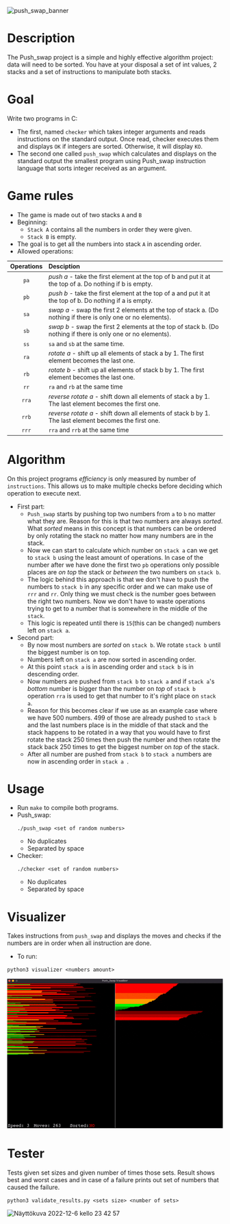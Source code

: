 ![push_swap_banner](https://user-images.githubusercontent.com/86076158/206034679-45963924-cf29-4fcd-ba1e-27e98545497f.gif)

# Description

The Push_swap project is a simple and highly effective algorithm project: data will need to be sorted. You have at your disposal a set of int values, 2 stacks and a set of instructions to manipulate both stacks.

# Goal

Write two programs in C:

- The first, named `checker` which takes integer arguments and reads instructions on
the standard output. Once read, checker executes them and displays `OK` if integers
are sorted. Otherwise, it will display `KO`.
- The second one called `push_swap` which calculates and displays on the standard
output  the smallest program using Push_swap instruction language that sorts integer received as an argument.

# Game rules

- The game is made out of two stacks `A` and `B`
- Beginning:
    - `Stack A` contains all  the numbers in order they were given.
    - `Stack B` is empty.
- The goal is to get all the numbers into stack `A` in ascending order.
- Allowed operations:

| Operations | Desciption           |
|:-------------:|:-------------|
|      `pa`     | *push a* - take the first element at the top of b and put it at the top of a. Do nothing if b is empty. |
|      `pb`      | *push b* - take the first element at the top of a and put it at the top of b. Do nothing if a is empty.|
|      `sa`| *swap a* - swap the first 2 elements at the top of stack a. (Do nothing if there is only one or no elements).  | 
| `sb` | *swap b* - swap the first 2 elements at the top of stack b. (Do nothing if there is only one or no elements).|
| `ss`|`sa` and `sb` at the same time. |
| `ra`|*rotate a* - shift up all elements of stack a by 1. The first element becomes the last one. |
| `rb`| *rotate b* - shift up all elements of stack b by 1. The first element becomes the last one.|
| `rr`| `ra` and `rb` at the same time|
| `rra`| *reverse rotate a* - shift down all elements of stack a by 1. The last element becomes the first one.|
| `rrb`| *reverse rotate a* - shift down all elements of stack b by 1. The last element becomes the first one.|
| `rrr`| `rra` and `rrb` at the same time|

# Algorithm
On this project programs *efficiency* is only measured by number of `instructions`. This allows us to make multiple checks before deciding which operation to execute next.

- First part:
  - `Push_swap` starts by pushing top two numbers from `a` to `b` no matter what they are. Reason for this is that two numbers are always *sorted*. What *sorted* means
in this concept is that numbers can be ordered by only rotating the stack no matter how many numbers are in the stack.
  - Now we can start to calculate which number on `stack a` can we get to `stack b` using the least amount of operations. 
  In case of the number after we have done the first two `pb` operations only possible places are *on top* the stack or *between* the two numbers on 
  `stack b`.
  - The logic behind this approach is that we don't have to push the numbers to `stack b` in any specific order and we can make use of `rrr` and `rr`. Only thing
  we must check is the number goes between the right two numbers. Now we don't have to waste operations trying to get to a number that is somewhere in the middle of the `stack`.
  - This logic is repeated until there is `15`(this can be changed) numbers left on `stack a`.
 - Second part:
   - By now most numbers are *sorted* on `stack b`. We rotate `stack b` until the biggest number is on top.
   - Numbers left on `stack a` are now sorted in ascending order.
   - At this point `stack a` is in ascending order and `stack b` is in descending order.
   - Now numbers are pushed from `stack b` to `stack a` and if `stack a`'s *bottom* number is bigger than the number on *top* of `stack b`
   operation `rra` is used to get that number to it's right place on `stack a`.
   - Reason for this becomes clear if we use as an example case where we have 500 numbers. 499 of those are already pushed to `stack b` and the last numbers place is in the middle of that stack and the stack happens to be rotated in a way that 
   you would have to first rotate the stack 250 times then push the number and then rotate the stack back 250 times to get the biggest number on *top* of the stack.
   - After all number are pushed from `stack b` to `stack a` numbers are now in ascending order in `stack a `.
# Usage
- Run `make` to compile both programs.
- Push_swap:
  ```
  ./push_swap <set of random numbers>
  ```
    - No duplicates
    - Separated by space
- Checker:
  ```
  ./checker <set of random numbers>
  ```
    - No duplicates
    - Separated by space
  
# Visualizer
Takes instructions from `push_swap` and displays the moves and checks if the numbers are in order when all instruction are done.
  - To run:
  ```
  python3 visualizer <numbers amount>
  ```

  ![](https://github.com/atenhune/push_swap/blob/main/push_swap_visualizer.gif)
  
# Tester
  Tests given set sizes and given number of times those sets. Result shows best and worst cases and in case of a failure prints out set of numbers that caused the failure.
  ```
  python3 validate_results.py <sets size> <number of sets>
  ```
  
  <img width="363" alt="Näyttökuva 2022-12-6 kello 23 42 57" src="https://user-images.githubusercontent.com/86076158/206030964-74f217ea-bf5f-4f79-9e39-8fafe361d8ef.png">

